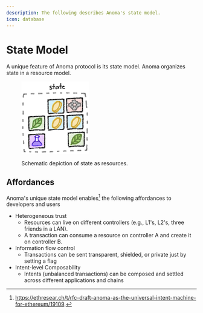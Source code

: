 ```yaml
---
description: The following describes Anoma's state model.
icon: database
---
```


# State Model

A unique feature of Anoma protocol is its state model. Anoma organizes state in a resource model.

<figure><img src="../../.gitbook/assets/state.png" alt="" width="178"><figcaption><p>Schematic depiction of state as resources.</p></figcaption></figure>

## Affordances

Anoma's unique state model enables[^1] the following affordances to developers and users

* Heterogeneous trust
  * Resources can live on different controllers (e.g., L1's, L2's, three friends in a LAN).
  * A transaction can consume a resource on controller A and create it on controller B.
* Information flow control
  * Transactions can be sent transparent, shielded, or private just by setting a flag
* Intent-level Composability
  * Intents (unbalanced transactions) can be composed and settled across different applications and chains

[^1]: https://ethresear.ch/t/rfc-draft-anoma-as-the-universal-intent-machine-for-ethereum/19109.
